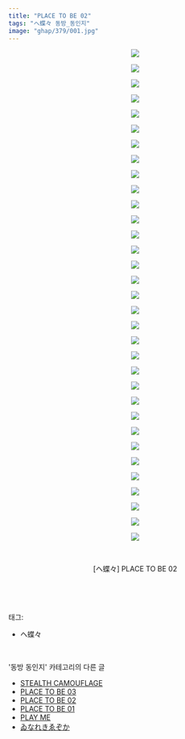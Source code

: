 ```yaml
---
title: "PLACE TO BE 02"
tags: "ヘ蝶々 동방_동인지"
image: "ghap/379/001.jpg"
---
```

<div class="article">
<p style="text-align: center; clear: none; float: none;"><img src="{{ site.nasurl }}/ghap/379/001.jpg"/></p>
<p style="text-align: center; clear: none; float: none;"><img src="{{ site.nasurl }}/ghap/379/002.jpg"/></p>
<p style="text-align: center; clear: none; float: none;"><img src="{{ site.nasurl }}/ghap/379/003.png"/></p>
<p style="text-align: center; clear: none; float: none;"><img src="{{ site.nasurl }}/ghap/379/004.jpg"/></p>
<p style="text-align: center; clear: none; float: none;"><img src="{{ site.nasurl }}/ghap/379/005.jpg"/></p>
<p style="text-align: center; clear: none; float: none;"><img src="{{ site.nasurl }}/ghap/379/006.jpg"/></p>
<p style="text-align: center; clear: none; float: none;"><img src="{{ site.nasurl }}/ghap/379/007.jpg"/></p>
<p style="text-align: center; clear: none; float: none;"><img src="{{ site.nasurl }}/ghap/379/008.jpg"/></p>
<p style="text-align: center; clear: none; float: none;"><img src="{{ site.nasurl }}/ghap/379/009.jpg"/></p>
<p style="text-align: center; clear: none; float: none;"><img src="{{ site.nasurl }}/ghap/379/010.jpg"/></p>
<p style="text-align: center; clear: none; float: none;"><img src="{{ site.nasurl }}/ghap/379/011.jpg"/></p>
<p style="text-align: center; clear: none; float: none;"><img src="{{ site.nasurl }}/ghap/379/012.jpg"/></p>
<p style="text-align: center; clear: none; float: none;"><img src="{{ site.nasurl }}/ghap/379/013.jpg"/></p>
<p style="text-align: center; clear: none; float: none;"><img src="{{ site.nasurl }}/ghap/379/014.jpg"/></p>
<p style="text-align: center; clear: none; float: none;"><img src="{{ site.nasurl }}/ghap/379/015.jpg"/></p>
<p style="text-align: center; clear: none; float: none;"><img src="{{ site.nasurl }}/ghap/379/016.jpg"/></p>
<p style="text-align: center; clear: none; float: none;"><img src="{{ site.nasurl }}/ghap/379/017.jpg"/></p>
<p style="text-align: center; clear: none; float: none;"><img src="{{ site.nasurl }}/ghap/379/018.jpg"/></p>
<p style="text-align: center; clear: none; float: none;"><img src="{{ site.nasurl }}/ghap/379/019.jpg"/></p>
<p style="text-align: center; clear: none; float: none;"><img src="{{ site.nasurl }}/ghap/379/020.jpg"/></p>
<p style="text-align: center; clear: none; float: none;"><img src="{{ site.nasurl }}/ghap/379/021.jpg"/></p>
<p style="text-align: center; clear: none; float: none;"><img src="{{ site.nasurl }}/ghap/379/022.jpg"/></p>
<p style="text-align: center; clear: none; float: none;"><img src="{{ site.nasurl }}/ghap/379/023.jpg"/></p>
<p style="text-align: center; clear: none; float: none;"><img src="{{ site.nasurl }}/ghap/379/024.jpg"/></p>
<p style="text-align: center; clear: none; float: none;"><img src="{{ site.nasurl }}/ghap/379/025.jpg"/></p>
<p style="text-align: center; clear: none; float: none;"><img src="{{ site.nasurl }}/ghap/379/026.jpg"/></p>
<p style="text-align: center; clear: none; float: none;"><img src="{{ site.nasurl }}/ghap/379/027.jpg"/></p>
<p style="text-align: center; clear: none; float: none;"><img src="{{ site.nasurl }}/ghap/379/028.jpg"/></p>
<p style="text-align: center; clear: none; float: none;"><img src="{{ site.nasurl }}/ghap/379/029.jpg"/></p>
<p style="text-align: center; clear: none; float: none;"><img src="{{ site.nasurl }}/ghap/379/030.jpg"/></p>
<p style="text-align: center; clear: none; float: none;"><img src="{{ site.nasurl }}/ghap/379/031.jpg"/></p>
<p style="text-align: center; clear: none; float: none;"><img src="{{ site.nasurl }}/ghap/379/032.jpg"/></p>
<p style="text-align: center; clear: none; float: none;"><img src="{{ site.nasurl }}/ghap/379/033.jpg"/></p>
<p style="text-align: center; clear: none; float: none;"><br/></p>
<p style="text-align: center; clear: none; float: none;">[ヘ蝶々] PLACE TO BE 02</p>
<p><br/></p>
</div><br/>
<div class="tagTrail">
<p>태그: </p>
<ul>
<li>ヘ蝶々</li>
</ul>
</div><br/>
<div class="another">
<p>'동방 동인지' 카테고리의 다른 글</p>
<ul>
<li><a href="/2016-06-20-ghap_381">STEALTH CAMOUFLAGE</a></li>
<li><a href="/2016-06-20-ghap_380">PLACE TO BE 03</a></li>
<li><a href="/2016-06-20-ghap_379">PLACE TO BE 02</a></li>
<li><a href="/2016-06-20-ghap_378">PLACE TO BE 01</a></li>
<li><a href="/2016-06-20-ghap_377">PLAY ME</a></li>
<li><a href="/2016-06-20-ghap_376">ゐなれきゑぞか</a></li>
</ul>
</div><br/>
<div class="cb_module cb_fluid">
<div class="cb_wrt cb_profile">
</div><!-- commentList close -->
</div><br/>
